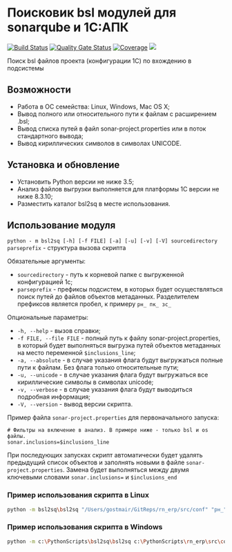 # Поисковик bsl модулей для sonarqube и 1С:АПК

[![Build Status](https://travis-ci.org/brobots-corporation/bsl2sq.svg?branch=master)](https://travis-ci.org/brobots-corporation/bsl2sq)
[![Quality Gate Status](https://sonarcloud.io/api/project_badges/measure?project=bsl2sq&metric=alert_status)](https://sonarcloud.io/dashboard?id=bsl2sq)
[![Coverage](https://sonarcloud.io/api/project_badges/measure?project=bsl2sq&metric=coverage)](https://sonarcloud.io/dashboard?id=bsl2sq)
[![](https://img.shields.io/badge/license-GPL3-yellow.svg)](https://github.com/brobots-corporation/bsl2sq/blob/master/LICENSE)

Поиск bsl файлов проекта (конфигурации 1С) по вхождению в подсистемы

## Возможности

* Работа в ОС семейства: Linux, Windows, Mac OS X;
* Вывод полного или относительного пути к файлам с расширением .bsl;
* Вывод списка путей в файл sonar-project.properties или в поток стандартного вывода;
* Вывод кириллических символов в символах UNICODE.

## Установка и обновление

* Установить Python версии не ниже 3.5;
* Анализ файлов выгрузки выполняется для платформы 1С версии не ниже 8.3.10;
* Разместить каталог bsl2sq в месте использования.

## Использование модуля

`python - m bsl2sq [-h] [-f FILE] [-a] [-u] [-v] [-V] sourcedirectory parseprefix` - структура вызова скрипта

Обязательные аргументы:
* `sourcedirectory` - путь к корневой папке с выгруженной конфигурацией 1с;
* `parseprefix` -  префиксы подсистем, в которых будет осуществляться поиск путей до файлов объектов метаданных. Разделителем префиксов является пробел, к примеру `рн_ пк_ зс_`
  
Опциональные параметры:
* `-h, --help` - вызов справки;
* `-f FILE, --file FILE` - полный путь к файлу sonar-project.properties, в который будет выполняться выгрузка путей объектов метаданных на место переменной `$inclusions_line`;
* `-a, --absolute` - в случае указания флага будут выгружаться полные пути к файлам. Без флага только относительные пути;
* `-u, --unicode` - в случае указания флага будут выгружаться все кириллические символы в символах unicode;
* `-v, --verbose` - в случае указания флага будут выводиться подробная информация;
* `-V, --version` - вывод версии скрипта.

Пример файла `sonar-project.properties` для первоначального запуска:

```properties
# Фильтры на включение в анализ. В примере ниже - только bsl и os файлы.
sonar.inclusions=$inclusions_line
```
При последующих запусках скрипт автоматически будет удалять предыдущий список  объектов и заполнять новыми в файле `sonar-project.properties`. Замена будет выполняться между двумя ключевыми словами `sonar.inclusions=` и `$inclusions_end`

### Пример использования скрипта в Linux

```sh
python -m bsl2sq\bsl2sq "/Users/gostmair/GitReps/rn_erp/src/conf" "рн_" -u -f "/Users/gostmair/GitReps/rn_erp/sonar-project.properties"
```

### Пример использования скрипта в Windows

```sh
python -m c:\PythonScripts\bsl2sq\bsl2sq c:\PythonScripts\rn_erp\src\conf\ рн_ -u -f d:\rn_erp\sonar-project.properties
```